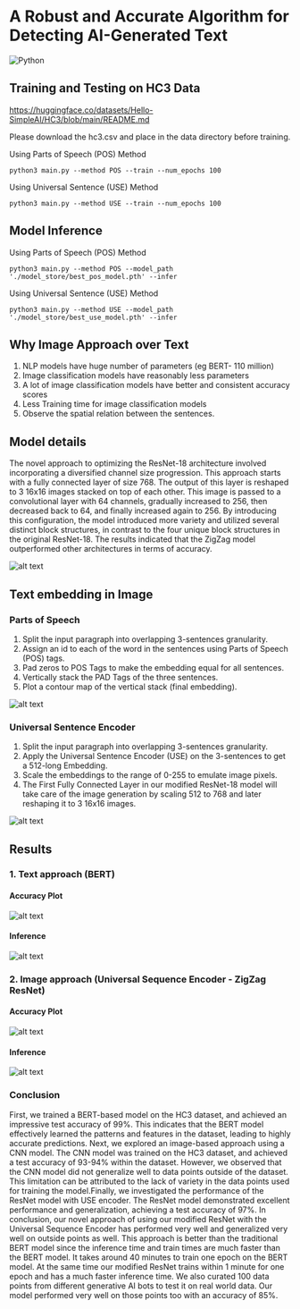 # A Robust and Accurate Algorithm for Detecting AI-Generated Text

![Python](https://img.shields.io/badge/Python-3.10-blue)

## Training and Testing on HC3 Data

https://huggingface.co/datasets/Hello-SimpleAI/HC3/blob/main/README.md

Please download the hc3.csv and place in the data directory before training.

Using Parts of Speech (POS) Method
```
python3 main.py --method POS --train --num_epochs 100
```

Using Universal Sentence (USE) Method
```
python3 main.py --method USE --train --num_epochs 100
```

## Model Inference

Using Parts of Speech (POS) Method
```
python3 main.py --method POS --model_path './model_store/best_pos_model.pth' --infer
```

Using Universal Sentence (USE) Method
```
python3 main.py --method USE --model_path './model_store/best_use_model.pth' --infer
```

## Why Image Approach over Text

1. NLP models have huge number of parameters (eg BERT- 110 million)
2. Image classification models have reasonably less parameters
3. A lot of image classification models have better and consistent accuracy scores
4. Less Training time for image classification models
5. Observe the spatial relation between the sentences.

## Model details

The novel approach to optimizing the ResNet-18 architecture involved incorporating a diversified channel size progression. This approach starts with a fully connected layer of size 768. The output of this layer is reshaped to 3 16x16 images stacked on top of each other. This image is passed to a convolutional layer with 64 channels, gradually increased to 256, then decreased back to 64, and finally increased again to 256. By introducing this configuration, the model introduced more variety and utilized several distinct block structures, in contrast to the four unique block structures in the original ResNet-18. The results indicated
that the ZigZag model outperformed other architectures in terms of accuracy.

![alt text](/results/ZigZagTextNet.png)

## Text embedding in Image

### Parts of Speech
1. Split the input paragraph into overlapping 3-sentences granularity.
2. Assign an id to each of the word in the sentences using Parts of Speech (POS) tags.
3. Pad zeros to POS Tags to make the embedding equal for all sentences.
4. Vertically stack the PAD Tags of the three sentences.
5. Plot a contour map of the vertical stack (final embedding).

![alt text](/results/text_embedding_sample.png)

### Universal Sentence Encoder
1. Split the input paragraph into overlapping 3-sentences granularity.
2. Apply the Universal Sentence Encoder (USE) on the 3-sentences to get a 512-long Embedding.
3. Scale the embeddings to the range of 0-255 to emulate image pixels.
4. The First Fully Connected Layer in our modified ResNet-18 model will take care of the image generation by scaling 512 to 768 and later reshaping it to 3 16x16 images.

![alt text](/results/text_embedding_use_sample.png)

## Results 

### 1. Text approach (BERT) 

#### Accuracy Plot
![alt text](/results/BERT_accuracy_plt.png)

#### Inference
![alt text](/results/bert_model_inference.jpg)

### 2. Image approach (Universal Sequence Encoder - ZigZag ResNet)

#### Accuracy Plot
![alt text](/results/use_embedding_resnet_accuracy_plot.jpg)

#### Inference
![alt text](/results/use_model_inference.jpg)

### Conclusion

First, we trained a BERT-based model on the HC3 dataset, and achieved an impressive test accuracy of 99%. This indicates that the BERT model effectively learned the patterns and features in the dataset, leading to highly accurate predictions. Next, we explored an image-based approach using a CNN model. The CNN model was trained on the HC3 dataset, and achieved a test accuracy of 93-94% within the dataset. However, we observed that the CNN model did not generalize well to data points outside of the dataset. This limitation can be attributed to the lack of variety in the data points used for training the model.Finally, we investigated
the performance of the ResNet model with USE encoder. The ResNet model demonstrated excellent performance and generalization, achieving a test accuracy of 97%. In conclusion, our novel approach of using our modified ResNet with the Universal Sequence Encoder has performed very well and generalized very well on outside points as well. This approach is better than the traditional BERT model since the inference time and train times are much faster than the BERT model. It takes around 40 minutes to train one epoch on the BERT model. At the same time our modified ResNet trains within 1 minute for one epoch and has a much faster inference time. We also curated 100 data points from different generative AI bots to test it on real world data. Our model performed very well on those points too with an accuracy of 85%.
